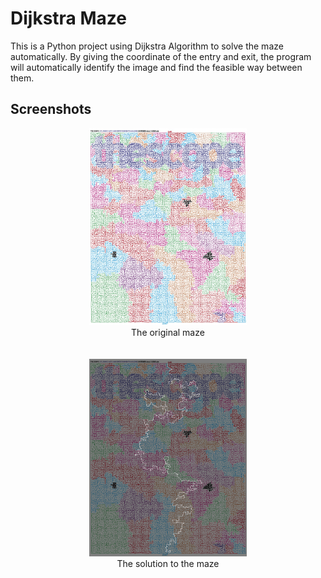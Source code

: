 # Dijkstra Maze
This is a Python project using Dijkstra Algorithm to solve the maze automatically. By giving the coordinate of the entry and exit, 
the program will automatically identify the image and find the feasible way between them.

## Screenshots
<div align=center>
<img src="https://github.com/andylvyp/Dijkstra/blob/master/darkmaze.jpg" width="50%" height="50%">
</div>
<div align=center>
<div> The original maze </div>
</div>

</br>
</br>
  
<div align=center>
<img src="https://github.com/andylvyp/Dijkstra/blob/master/out.png" width="50%" height="50%">
</div>
<div align=center>
<div> The solution to the maze </div>
</div>
